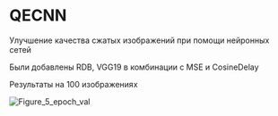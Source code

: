 # QECNN
Улучшение качества сжатых изображений при помощи нейронных сетей

Были добавлены RDB, VGG19 в комбинации с MSE и CosineDelay

Результаты на 100 изображениях

![Figure_5_epoch_val](https://github.com/user-attachments/assets/f4141171-22f7-4542-bb66-291d76dd64dc)
